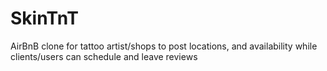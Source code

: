 # SkinTnT
AirBnB clone for tattoo artist/shops to post locations, and availability while clients/users can schedule and leave reviews
